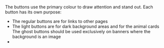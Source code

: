 The buttons use the primary colour to draw attention and stand out. Each button has its own purpose:
  - The regular buttons are for links to other pages
  - The light buttons are for dark background areas and for the animal cards
  The ghost buttons should be used exclusively on banners where the background is an image
  -
